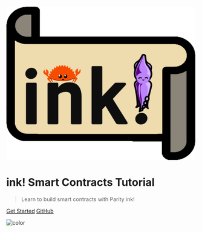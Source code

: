 ![substrate-ink](media/substrate-ink.png ':size=300')

# ink! Smart Contracts Tutorial

> Learn to build smart contracts with Parity ink!

[Get Started](0/introduction.md)
[GitHub](https://github.com/substrate-developer-hub/ink-tutorial-1)

<!-- Overwrite Background Image with black -->
![color](#3a3a3a)
